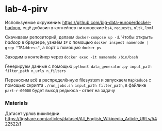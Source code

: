 # lab-4-pirv

Используемое окружение: https://github.com/big-data-europe/docker-hadoop, ещё добавил в контейнер питоновские `bs4`, `requests`, `nltk`, `lxml`

Скачиваем репозиторий, делаем `docker-compose up -d`. Чтобы открыть *hadoop* в браузере, узнаём `IP` с помощью `docker inspect namenode | grep "IPAddress"`, а порт с помощью `docker ps`

Заходим в контейнер через `docker exec -it namenode /bin/bash`

Генерируем данные с помощью `python3 data_generator.py input_path filter_path n_urls n_filters`

Переносим всё в распределённую filesystem и запускаем `MapReduce` с помощью скрипта `./run_jobs.sh input_path filter_path`, в файлике `part-r-00000` будет выход редьюса - ответ на задачу


### Materials
Датасет урлов википедии: https://figshare.com/articles/dataset/All_English_WIkipedia_Article_URLs/5422522/1
